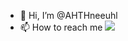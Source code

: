 - 👋 Hi, I’m @AHTHneeuhl
- 📫 How to reach me <a href="https://www.linkedin.com/in/ahthneeuhl" target="_blank"><img src="https://img.shields.io/badge/LinkedIn-0077B5?style=for-the-badge&logo=linkedin&logoColor=white"></a>

<!---
AHTHneeuhl/AHTHneeuhl is a ✨ special ✨ repository because its `README.md` (this file) appears on your GitHub profile.
You can click the Preview link to take a look at your changes.
--->
